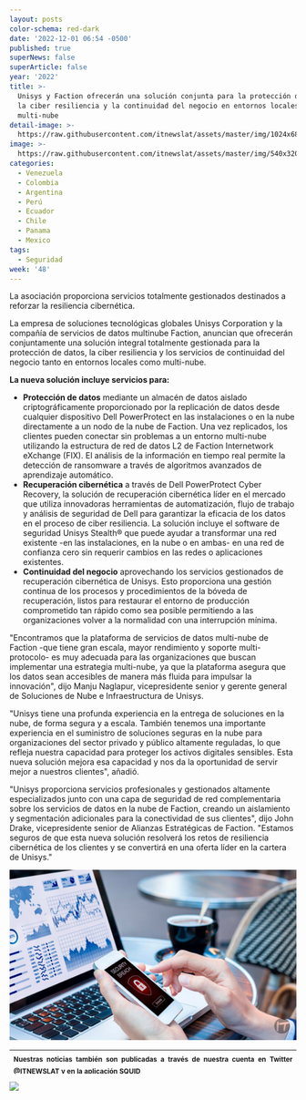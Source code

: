 ```yaml
---
layout: posts
color-schema: red-dark
date: '2022-12-01 06:54 -0500'
published: true
superNews: false
superArticle: false
year: '2022'
title: >-
  Unisys y Faction ofrecerán una solución conjunta para la protección de datos,
  la ciber resiliencia y la continuidad del negocio en entornos locales y
  multi-nube
detail-image: >-
  https://raw.githubusercontent.com/itnewslat/assets/master/img/1024x680/ciberseguridad-empresarial-g.jpg
image: >-
  https://raw.githubusercontent.com/itnewslat/assets/master/img/540x320/ciberseguridad-empresarial-p.jpg
categories:
  - Venezuela
  - Colombia
  - Argentina
  - Perú
  - Ecuador
  - Chile
  - Panama
  - Mexico
tags:
  - Seguridad
week: '48'
---
```

La asociación proporciona servicios totalmente gestionados destinados a reforzar la resiliencia cibernética.
 
La empresa de soluciones tecnológicas globales Unisys Corporation y la compañía de servicios de datos multinube Faction, anuncian que ofrecerán conjuntamente una solución integral totalmente gestionada para la protección de datos, la ciber resiliencia y los servicios de continuidad del negocio tanto en entornos locales como multi-nube. 
 
**La nueva solución incluye servicios para:**

- **Protección de datos** mediante un almacén de datos aislado criptográficamente proporcionado por la replicación de datos desde cualquier dispositivo Dell PowerProtect en las instalaciones o en la nube directamente a un nodo de la nube de Faction. Una vez replicados, los clientes pueden conectar sin problemas a un entorno multi-nube utilizando la estructura de red de datos L2 de Faction Internetwork eXchange (FIX). El análisis de la información en tiempo real permite la detección de ransomware a través de algoritmos avanzados de aprendizaje automático. 
- **Recuperación cibernética** a través de Dell PowerProtect Cyber Recovery, la solución de recuperación cibernética líder en el mercado que utiliza innovadoras herramientas de automatización, flujo de trabajo y análisis de seguridad de Dell para garantizar la eficacia de los datos en el proceso de ciber resiliencia. La solución incluye el software de seguridad Unisys Stealth® que puede ayudar a transformar una red existente -en las instalaciones, en la nube o en ambas- en una red de confianza cero sin requerir cambios en las redes o aplicaciones existentes. 
- **Continuidad del negocio** aprovechando los servicios gestionados de recuperación cibernética de Unisys. Esto proporciona una gestión continua de los procesos y procedimientos de la bóveda de recuperación, listos para restaurar el entorno de producción comprometido tan rápido como sea posible permitiendo a las organizaciones volver a la normalidad con una interrupción mínima.

 
"Encontramos que la plataforma de servicios de datos multi-nube de Faction -que tiene gran escala, mayor rendimiento y soporte multi-protocolo- es muy adecuada para las organizaciones que buscan implementar una estrategia multi-nube, ya que la plataforma asegura que los datos sean accesibles de manera más fluida para impulsar la innovación", dijo Manju Naglapur, vicepresidente senior y gerente general de Soluciones de Nube e Infraestructura de Unisys. 
 
"Unisys tiene una profunda experiencia en la entrega de soluciones en la nube, de forma segura y a escala. También tenemos una importante experiencia en el suministro de soluciones seguras en la nube para organizaciones del sector privado y público altamente reguladas, lo que refleja nuestra capacidad para proteger los activos digitales sensibles. Esta nueva solución mejora esa capacidad y nos da la oportunidad de servir mejor a nuestros clientes", añadió.
 
"Unisys proporciona servicios profesionales y gestionados altamente especializados junto con una capa de seguridad de red complementaria sobre los servicios de datos en la nube de Faction, creando un aislamiento y segmentación adicionales para la conectividad de sus clientes", dijo John Drake, vicepresidente senior de Alianzas Estratégicas de Faction. "Estamos seguros de que esta nueva solución resolverá los retos de resiliencia cibernética de los clientes y se convertirá en una oferta líder en la cartera de Unisys."

![](https://raw.githubusercontent.com/itnewslat/assets/master/img/540x320/ciberseguridad-empresarial-p.jpg)

<table style="height: 42px;" width="569">
<tbody>
<tr>
<td style="text-align: justify;"><sub><strong>Nuestras noticias también son publicadas a través de nuestra cuenta en Twitter <a href="https://twitter.com/itnewslat?lang=es">@ITNEWSLAT</a> y en la aplicación <a href="https://squidapp.co/en/">SQUID</a></strong></sub></td>
</tr>
</tbody>
</table>

<img src="https://tracker.metricool.com/c3po.jpg?hash=56f88a41e39ab42c063cc51676587a04"/>